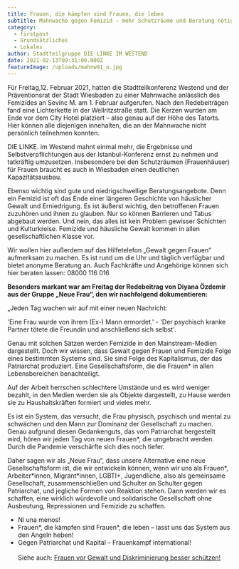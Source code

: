 ```yaml
---
title: Frauen, die kämpfen sind Frauen, die leben
subtitle: Mahnwache gegen Femizid – mehr Schutzräume und Beratung nötig!
category:
  - firstpost
  - Grundsätzliches
  - Lokales
author: Stadtteilgruppe DIE LINKE IM WESTEND
date: 2021-02-13T09:31:00.000Z
featureImage: /uploads/mahnw91_o.jpg
---
```

Für Freitag,12. Februar 2021, hatten die Stadtteilkonferenz Westend und der Präventionsrat der Stadt Wiesbaden zu einer Mahnwache anlässlich des Femizides an Sevinc M. am 1. Februar aufgerufen. Nach den Redebeiträgen fand eine Lichterkette in der Wellritzstraße statt. Die Kerzen wurden am Ende vor dem City Hotel platziert – also genau auf der Höhe des Tatorts. Hier können alle diejenigen innehalten, die an der Mahnwache nicht persönlich teilnehmen konnten.

DIE LINKE. im Westend mahnt einmal mehr, die Ergebnisse und Selbstverpflichtungen aus der Istanbul-Konferenz ernst zu nehmen und tatkräftig umzusetzen. Insbesondere bei den Schutzräumen (Frauenhäuser) für Frauen braucht es auch in Wiesbaden einen deutlichen Kapazitätsausbau.

Ebenso wichtig sind gute und niedrigschwellige Beratungsangebote. Denn ein Femizid ist oft das Ende einer längeren Geschichte von häuslicher Gewalt und Erniedrigung. Es ist äußerst wichtig, den betroffenen Frauen zuzuhören und ihnen zu glauben. Nur so können Barrieren und Tabus abgebaut werden. Und nein, das alles ist kein Problem gewisser Schichten und Kulturkreise. Femizide und häusliche Gewalt kommen in allen gesellschaftlichen Klasse vor.

Wir wollen hier außerdem auf das Hilfetelefon „Gewalt gegen Frauen“ aufmerksam zu machen. Es ist rund um die Uhr und täglich verfügbar und bietet anonyme Beratung an. Auch Fachkräfte und Angehörige können sich hier beraten lassen: 08000 116 016

**Besonders markant war am Freitag der Redebeitrag von Diyana Özdemir aus der Gruppe „Neue Frau“, den wir nachfolgend dokumentieren:**

„Jeden Tag wachen wir auf mit einer neuen Nachricht:

'Eine Frau wurde von ihrem (Ex-) Mann ermordet.' - 'Der psychisch kranke Partner tötete die Freundin und anschließend sich selbst'.

Genau mit solchen Sätzen werden Femizide in den Mainstream-Medien dargestellt. Doch wir wissen, dass Gewalt gegen Frauen und Femizide Folge eines bestimmten Systems sind. Sie sind Folge des Kapitalismus, der das Patriarchat produziert. Eine Gesellschaftsform, die die Frauen* in allen Lebensbereichen benachteiligt.

Auf der Arbeit herrschen schlechtere Umstände und es wird weniger bezahlt, in den Medien werden sie als Objekte dargestellt, zu Hause werden sie zu Haushaltskräften formiert und vieles mehr.

Es ist ein System, das versucht, die Frau physisch, psychisch und mental zu schwächen und den Mann zur Dominanz der Gesellschaft zu machen. Genau aufgrund diesen Gedankenguts, das vom Patriarchat hergestellt wird, hören wir jeden Tag von neuen Frauen*, die umgebracht werden. Durch die Pandemie verschärfte sich dies noch tiefer.

Daher sagen wir als „Neue Frau“, dass unsere Alternative eine neue Gesellschaftsform ist, die wir entwickeln können, wenn wir uns als Frauen\*, Arbeiter\*innen, Migrant*innen, LGBTI+, Jugendliche, also als gemeinsame Gesellschaft, zusammenschließen und Schulter an Schulter gegen Patriarchat, und jegliche Formen von Reaktion stehen. Dann werden wir es schaffen, eine wirklich würdevolle und solidarische Gesellschaft ohne Ausbeutung, Repressionen und Femizide zu schaffen.

* Ni una menos!
* Frauen\*, die kämpfen sind Frauen\*, die leben – lasst uns das System aus den Angeln heben!
* Gegen Patriarchat und Kapital – Frauenkampf international!\
  \
  Siehe auch: [Frauen vor Gewalt und Diskriminierung besser schützen!](https://www.linke-im-westend.de/frauen-besser-vor-gewalt-und-diskriminierung-sch%C3%BCtzen)